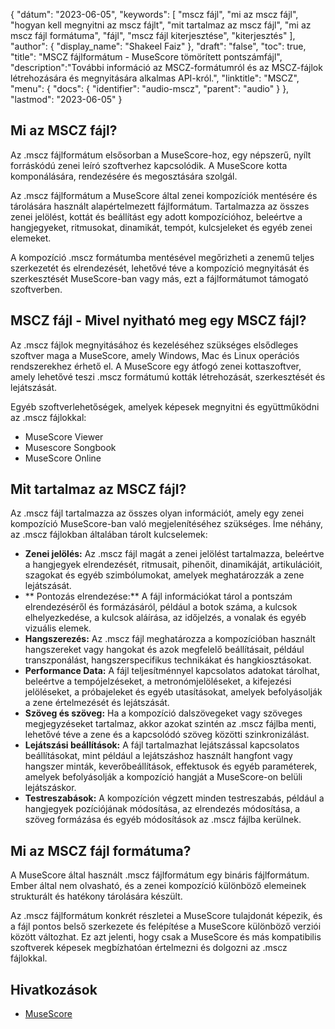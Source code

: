 {
"dátum": "2023-06-05",
  "keywords": [
"mscz fájl",
"mi az mscz fájl",
"hogyan kell megnyitni az mscz fájlt",
"mit tartalmaz az mscz fájl",
"mi az mscz fájl formátuma",
"fájl",
"mscz fájl kiterjesztése",
"kiterjesztés"
],
  "author": {
"display_name": "Shakeel Faiz"
},
"draft": "false",
"toc": true,
"title": "MSCZ fájlformátum - MuseScore tömörített pontszámfájl",
  "description":"További információ az MSCZ-formátumról és az MSCZ-fájlok létrehozására és megnyitására alkalmas API-król.",
  "linktitle": "MSCZ",
  "menu": {
    "docs": {
      "identifier": "audio-mscz",
      "parent": "audio"
}
},
"lastmod": "2023-06-05"
}

## Mi az MSCZ fájl?

Az .mscz fájlformátum elsősorban a MuseScore-hoz, egy népszerű, nyílt forráskódú zenei leíró szoftverhez kapcsolódik. A MuseScore kotta komponálására, rendezésére és megosztására szolgál.

Az .mscz fájlformátum a MuseScore által zenei kompozíciók mentésére és tárolására használt alapértelmezett fájlformátum. Tartalmazza az összes zenei jelölést, kottát és beállítást egy adott kompozícióhoz, beleértve a hangjegyeket, ritmusokat, dinamikát, tempót, kulcsjeleket és egyéb zenei elemeket.

A kompozíció .mscz formátumba mentésével megőrizheti a zenemű teljes szerkezetét és elrendezését, lehetővé téve a kompozíció megnyitását és szerkesztését MuseScore-ban vagy más, ezt a fájlformátumot támogató szoftverben.

## MSCZ fájl - Mivel nyitható meg egy MSCZ fájl?

Az .mscz fájlok megnyitásához és kezeléséhez szükséges elsődleges szoftver maga a MuseScore, amely Windows, Mac és Linux operációs rendszerekhez érhető el. A MuseScore egy átfogó zenei kottaszoftver, amely lehetővé teszi .mscz formátumú kották létrehozását, szerkesztését és lejátszását.

Egyéb szoftverlehetőségek, amelyek képesek megnyitni és együttműködni az .mscz fájlokkal:

- MuseScore Viewer
- Musescore Songbook
- MuseScore Online

## Mit tartalmaz az MSCZ fájl?

Az .mscz fájl tartalmazza az összes olyan információt, amely egy zenei kompozíció MuseScore-ban való megjelenítéséhez szükséges. Íme néhány, az .mscz fájlokban általában tárolt kulcselemek:

- **Zenei jelölés:** Az .mscz fájl magát a zenei jelölést tartalmazza, beleértve a hangjegyek elrendezését, ritmusait, pihenőit, dinamikáját, artikulációit, szagokat és egyéb szimbólumokat, amelyek meghatározzák a zene lejátszását.
- ** Pontozás elrendezése:** A fájl információkat tárol a pontszám elrendezéséről és formázásáról, például a botok száma, a kulcsok elhelyezkedése, a kulcsok aláírása, az időjelzés, a vonalak és egyéb vizuális elemek.
- **Hangszerezés:** Az .mscz fájl meghatározza a kompozícióban használt hangszereket vagy hangokat és azok megfelelő beállításait, például transzponálást, hangszerspecifikus technikákat és hangkiosztásokat.
- **Performance Data:** A fájl teljesítménnyel kapcsolatos adatokat tárolhat, beleértve a tempójelzéseket, a metronómjelöléseket, a kifejezési jelöléseket, a próbajeleket és egyéb utasításokat, amelyek befolyásolják a zene értelmezését és lejátszását.
- **Szöveg és szöveg:** Ha a kompozíció dalszövegeket vagy szöveges megjegyzéseket tartalmaz, akkor azokat szintén az .mscz fájlba menti, lehetővé téve a zene és a kapcsolódó szöveg közötti szinkronizálást.
- **Lejátszási beállítások:** A fájl tartalmazhat lejátszással kapcsolatos beállításokat, mint például a lejátszáshoz használt hangfont vagy hangszer minták, keverőbeállítások, effektusok és egyéb paraméterek, amelyek befolyásolják a kompozíció hangját a MuseScore-on belüli lejátszáskor.
- **Testreszabások:** A kompozíción végzett minden testreszabás, például a hangjegyek pozíciójának módosítása, az elrendezés módosítása, a szöveg formázása és egyéb módosítások az .mscz fájlba kerülnek.

## Mi az MSCZ fájl formátuma?

A MuseScore által használt .mscz fájlformátum egy bináris fájlformátum. Ember által nem olvasható, és a zenei kompozíció különböző elemeinek strukturált és hatékony tárolására készült.

Az .mscz fájlformátum konkrét részletei a MuseScore tulajdonát képezik, és a fájl pontos belső szerkezete és felépítése a MuseScore különböző verziói között változhat. Ez azt jelenti, hogy csak a MuseScore és más kompatibilis szoftverek képesek megbízhatóan értelmezni és dolgozni az .mscz fájlokkal.

## Hivatkozások
* [MuseScore](https://en.wikipedia.org/wiki/MuseScore)

